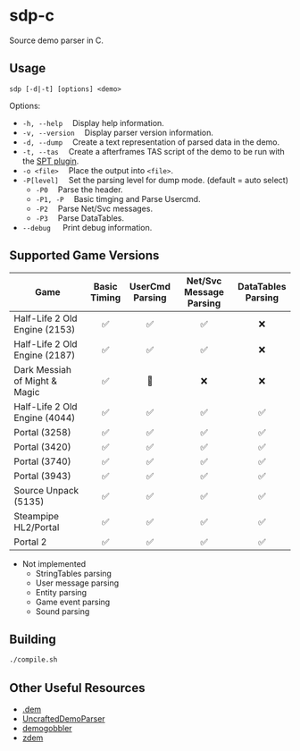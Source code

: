 # sdp-c
Source demo parser in C.

## Usage
```
sdp [-d|-t] [options] <demo> 
```
Options:
- `-h, --help` 
&emsp;Display help information.
- `-v, --version`
&emsp;Display parser version information.
- `-d, --dump`
&emsp;Create a text representation of parsed data in the demo.
- `-t, --tas`
&emsp;Create a afterframes TAS script of the demo to be run with the [SPT plugin](https://github.com/YaLTeR/SourcePauseTool).
- `-o <file>`
&emsp;Place the output into `<file>`.
- `-P[level]`
&emsp;Set the parsing level for dump mode. (default = auto select)
    - `-P0`
    &emsp;Parse the header.
    - `-P1, -P`
    &emsp;Basic timging and Parse Usercmd.
    - `-P2`
    &emsp;Parse Net/Svc messages.
    - `-P3`
    &emsp;Parse DataTables.
- `--debug`
&emsp; Print debug information.

## Supported Game Versions
| Game | Basic<br/>Timing | UserCmd<br/>Parsing | Net/Svc Message<br/>Parsing | DataTables<br/>Parsing | 
| ----------------------------- | :-: | :-: | :-: | :-: |
| Half-Life 2 Old Engine (2153) | ✅ | ✅ | ✅ | ❌ |
| Half-Life 2 Old Engine (2187) | ✅ | ✅ | ✅ | ❌ |
| Dark Messiah of Might & Magic | ✅ | 🔶 | ❌ | ❌ |
| Half-Life 2 Old Engine (4044) | ✅ | ✅ | ✅ | ✅ |
| Portal (3258)                 | ✅ | ✅ | ✅ | ✅ |
| Portal (3420)                 | ✅ | ✅ | ✅ | ✅ |
| Portal (3740)                 | ✅ | ✅ | ✅ | ✅ |
| Portal (3943)                 | ✅ | ✅ | ✅ | ✅ |
| Source Unpack (5135)          | ✅ | ✅ | ✅ | ✅ |
| Steampipe HL2/Portal          | ✅ | ✅ | ✅ | ✅ |
| Portal 2                      | ✅ | ✅ | ✅ | ✅ |

- Not implemented
    - StringTables parsing
    - User message parsing
    - Entity parsing
    - Game event parsing
    - Sound parsing

## Building
```bash
./compile.sh
```

## Other Useful Resources
- [.dem](https://nekz.me/dem/)
- [UncraftedDemoParser](https://github.com/UncraftedName/UncraftedDemoParser)
- [demogobbler](https://github.com/lipsanen/demogobbler)
- [zdem](https://github.com/mlugg/zdem)